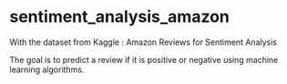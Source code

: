 # sentiment_analysis_amazon

With the dataset from Kaggle : Amazon Reviews for Sentiment Analysis

The goal is to predict a review if it is positive or negative using machine learning algorithms.

